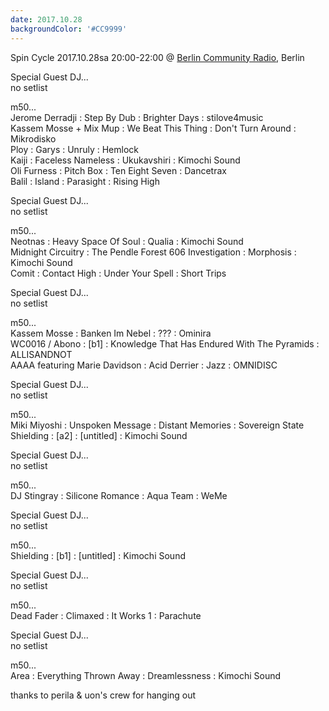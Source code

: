 ```yaml
---
date: 2017.10.28
backgroundColor: '#CC9999'
---
```


Spin Cycle 2017.10.28sa 20:00-22:00 @ [Berlin Community Radio](http://www.berlincommunityradio.com/), Berlin  

Special Guest DJ...  
no setlist  

m50...  
Jerome Derradji : Step By Dub : Brighter Days : stilove4music  
Kassem Mosse + Mix Mup : We Beat This Thing : Don't Turn Around : Mikrodisko  
Ploy : Garys : Unruly : Hemlock  
Kaiji : Faceless Nameless : Ukukavshiri : Kimochi Sound  
Oli Furness : Pitch Box : Ten Eight Seven : Dancetrax  
Balil : Island : Parasight : Rising High  

Special Guest DJ...  
no setlist  

m50...  
Neotnas : Heavy Space Of Soul : Qualia : Kimochi Sound  
Midnight Circuitry : The Pendle Forest 606 Investigation : Morphosis : Kimochi Sound  
Comit : Contact High : Under Your Spell : Short Trips  

Special Guest DJ...  
no setlist  

m50...  
Kassem Mosse : Banken Im Nebel : ??? : Ominira  
WC0016 / Abono : \[b1\] : Knowledge That Has Endured With The Pyramids : ALLISANDNOT  
AAAA featuring Marie Davidson : Acid Derrier : Jazz : OMNIDISC  

Special Guest DJ...  
no setlist  

m50...  
Miki Miyoshi : Unspoken Message : Distant Memories : Sovereign State  
Shielding : \[a2\] : \[untitled\] : Kimochi Sound  

Special Guest DJ...  
no setlist  

m50...  
DJ Stingray : Silicone Romance : Aqua Team : WeMe  

Special Guest DJ...  
no setlist  

m50...  
Shielding : \[b1\] : \[untitled\] : Kimochi Sound  

Special Guest DJ...  
no setlist  

m50...  
Dead Fader : Climaxed : It Works 1 : Parachute  

Special Guest DJ...  
no setlist  

m50...  
Area : Everything Thrown Away : Dreamlessness : Kimochi Sound  

thanks to perila & uon's crew for hanging out